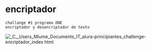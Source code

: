 # encriptador
	challange #1 programa ONE
	encriptador y desencriptador de texto

![_C__Users_Miume_Documents_IT_alura-principiantes_challenge-encriptador_index html](https://user-images.githubusercontent.com/111991639/188958957-9fa466eb-20c4-4121-b1b3-652f49c1ba07.png)
